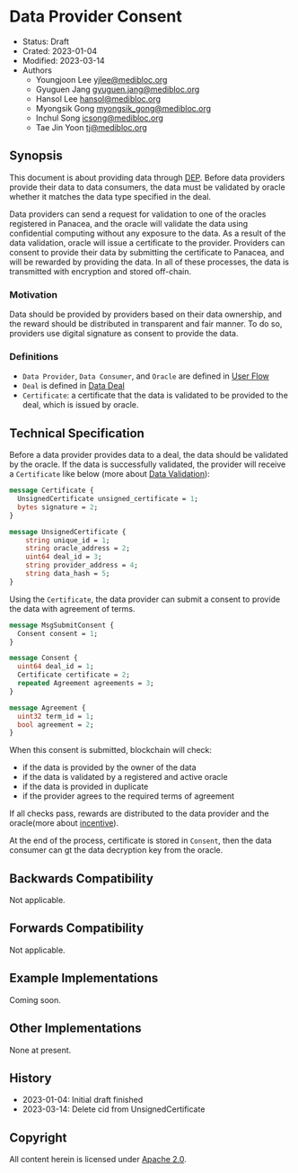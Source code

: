 # Data Provider Consent

- Status: Draft
- Crated: 2023-01-04
- Modified: 2023-03-14
- Authors
  - Youngjoon Lee <yjlee@medibloc.org>
  - Gyuguen Jang <gyuguen.jang@medibloc.org>
  - Hansol Lee <hansol@medibloc.org>
  - Myongsik Gong <myongsik_gong@medibloc.org>
  - Inchul Song <icsong@medibloc.org>
  - Tae Jin Yoon <tj@medibloc.org>


## Synopsis

This document is about providing data through [DEP](../../1-users/3-data-exchange/0-about-dep.md).
Before data providers provide their data to data consumers, the data must be validated by oracle whether it matches the data type specified in the deal.

Data providers can send a request for validation to one of the oracles registered in Panacea, and the oracle will validate the data using confidential computing without any exposure to the data.
As a result of the data validation, oracle will issue a certificate to the provider.
Providers can consent to provide their data by submitting the certificate to Panacea, and will be rewarded by providing the data.
In all of these processes, the data is transmitted with encryption and stored off-chain.

### Motivation

Data should be provided by providers based on their data ownership, and the reward should be distributed in transparent and fair manner.
To do so, providers use digital signature as consent to provide the data.

### Definitions

- `Data Provider`, `Data Consumer`, and `Oracle` are defined in [User Flow](./1-user-flow.md)
- `Deal` is defined in [Data Deal](./2-data-deal.md)
- `Certificate`: a certificate that the data is validated to be provided to the deal, which is issued by oracle.

## Technical Specification

Before a data provider provides data to a deal, the data should be validated by the oracle.
If the data is successfully validated, the provider will receive a `Certificate` like below (more about [Data Validation](./4-data-validation.md)):

```proto
message Certificate {
  UnsignedCertificate unsigned_certificate = 1;
  bytes signature = 2;
}

message UnsignedCertificate {
    string unique_id = 1;
    string oracle_address = 2;
    uint64 deal_id = 3;
    string provider_address = 4;
    string data_hash = 5;
}
```

Using the `Certificate`, the data provider can submit a consent to provide the data with agreement of terms.

```proto
message MsgSubmitConsent {
  Consent consent = 1;
}

message Consent {
  uint64 deal_id = 1;
  Certificate certificate = 2;
  repeated Agreement agreements = 3;
}

message Agreement {
  uint32 term_id = 1;
  bool agreement = 2;
}
```

When this consent is submitted, blockchain will check:
- if the data is provided by the owner of the data
- if the data is validated by a registered and active oracle
- if the data is provided in duplicate
- if the provider agrees to the required terms of agreement

If all checks pass, rewards are distributed to the data provider and the oracle(more about [incentive](./6-incentives.md)).

At the end of the process, certificate is stored in `Consent`, then the data consumer can gt the data decryption key from the oracle.

## Backwards Compatibility

Not applicable.

## Forwards Compatibility

Not applicable.

## Example Implementations

Coming soon.

## Other Implementations

None at present.

## History

- 2023-01-04: Initial draft finished
- 2023-03-14: Delete cid from UnsignedCertificate

## Copyright

All content herein is licensed under [Apache 2.0](https://www.apache.org/licenses/LICENSE-2.0).
